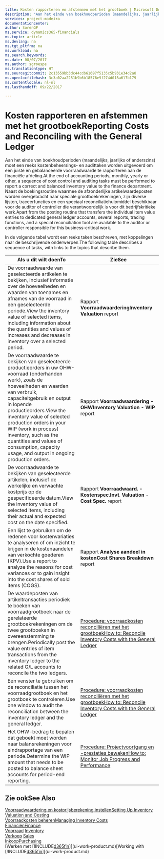 ```yaml
---
title: Kosten rapporteren en afstemmen met het grootboek | Microsoft Docs
description: "Aan het einde van boekhoudperioden (maandelijks, jaarlijks of anderszins) moet een reeks kostenbeheersings- en audittaken worden uitgevoerd om een juiste en gebalanceerde voorraadwaarde te rapporteren aan de financiële afdeling. Naast de boekingsroutine waarmee de afzonderlijke artikelwaardeposten worden overgebracht naar speciale grootboekrekeningen, zijn diverse lijsten, traceerfuncties en een speciaal reconciliatiehulpmiddel beschikbaar voor de auditor of controller die verantwoordelijk is voor dit bedrijfskritieke werk."
services: project-madeira
documentationcenter: 
author: SorenGP
ms.service: dynamics365-financials
ms.topic: article
ms.devlang: na
ms.tgt_pltfrm: na
ms.workload: na
ms.search.keywords: 
ms.date: 08/07/2017
ms.author: sgroespe
ms.translationtype: HT
ms.sourcegitcommit: 2c13559bb3dc44cdb61697f5135c5b931e34d2a8
ms.openlocfilehash: 3c3a02aa2251b9b6b18576e9f274d018a617b179
ms.contentlocale: nl-nl
ms.lasthandoff: 09/22/2017

---
```

# <a name="reporting-costs-and-reconciling-with-the-general-ledger"></a><span data-ttu-id="6180a-104">Kosten rapporteren en afstemmen met het grootboek</span><span class="sxs-lookup"><span data-stu-id="6180a-104">Reporting Costs and Reconciling with the General Ledger</span></span>
<span data-ttu-id="6180a-105">Aan het einde van boekhoudperioden (maandelijks, jaarlijks of anderszins) moet een reeks kostenbeheersings- en audittaken worden uitgevoerd om een juiste en gebalanceerde voorraadwaarde te rapporteren aan de financiële afdeling.</span><span class="sxs-lookup"><span data-stu-id="6180a-105">At the end of accounting periods, monthly, yearly or other, a sequence of cost control and auditing tasks must be performed to report a correct and balanced inventory value to the finance department.</span></span> <span data-ttu-id="6180a-106">Naast de boekingsroutine waarmee de afzonderlijke artikelwaardeposten worden overgebracht naar speciale grootboekrekeningen, zijn diverse lijsten, traceerfuncties en een speciaal reconciliatiehulpmiddel beschikbaar voor de auditor of controller die verantwoordelijk is voor dit bedrijfskritieke werk.</span><span class="sxs-lookup"><span data-stu-id="6180a-106">Apart from the posting routine that transfers the individual item value entries to dedicated general ledger accounts, several reports, tracing functions, and a special reconciliation tool are available to the auditor or controller responsible for this business-critical work.</span></span>  

 <span data-ttu-id="6180a-107">In de volgende tabel wordt een reeks taken beschreven, met koppelingen naar de beschrijvende onderwerpen.</span><span class="sxs-lookup"><span data-stu-id="6180a-107">The following table describes a sequence of tasks, with links to the topics that describe them.</span></span>   

|<span data-ttu-id="6180a-108">**Als u dit wilt doen**</span><span class="sxs-lookup"><span data-stu-id="6180a-108">**To**</span></span>|<span data-ttu-id="6180a-109">**Zie**</span><span class="sxs-lookup"><span data-stu-id="6180a-109">**See**</span></span>|  
|------------|-------------|  
|<span data-ttu-id="6180a-110">De voorraadwaarde van geselecteerde artikelen te bekijken, inclusief informatie over de hoeveelheden en waarden van toenames en afnames van de voorraad in een geselecteerde periode.</span><span class="sxs-lookup"><span data-stu-id="6180a-110">View the inventory value of selected items, including information about the quantities and values of increases and decreases in inventory over a selected period.</span></span>|<span data-ttu-id="6180a-111">Rapport **Voorraadwaardering**</span><span class="sxs-lookup"><span data-stu-id="6180a-111">**Inventory Valuation** report</span></span>|  
|<span data-ttu-id="6180a-112">De voorraadwaarde te bekijken van geselecteerde productieorders in uw OHW-voorraad (onderhanden werk), zoals de hoeveelheden en waarden van verbruik, capaciteitgebruik en output in lopende productieorders.</span><span class="sxs-lookup"><span data-stu-id="6180a-112">View the inventory value of selected production orders in your WIP (work in process) inventory, such as the quantities and values of consumption, capacity usage, and output in ongoing production orders.</span></span>|<span data-ttu-id="6180a-113">Rapport **Voorraadwaardering - OHW**</span><span class="sxs-lookup"><span data-stu-id="6180a-113">**Inventory Valuation - WIP** report</span></span>|  
|<span data-ttu-id="6180a-114">De voorraadwaarde te bekijken van geselecteerde artikelen, inclusief de werkelijke en verwachte kostprijs op de gespecificeerde datum.</span><span class="sxs-lookup"><span data-stu-id="6180a-114">View the inventory value of selected items, including their actual and expected cost on the date specified.</span></span>|<span data-ttu-id="6180a-115">Rapport **Voorraadwaard. - Kostenspec.**</span><span class="sxs-lookup"><span data-stu-id="6180a-115">**Invt. Valuation - Cost Spec.** report</span></span>|  
|<span data-ttu-id="6180a-116">Een lijst te gebruiken om de redenen voor kostenvariaties te analyseren of om inzicht te krijgen in de kostenaandelen van verkochte goederen (KPV).</span><span class="sxs-lookup"><span data-stu-id="6180a-116">Use a report to analyze the reasons for cost variances or to gain insight into the cost shares of sold items (COGS).</span></span>|<span data-ttu-id="6180a-117">Rapport **Analyse aandeel in kosten**</span><span class="sxs-lookup"><span data-stu-id="6180a-117">**Cost Shares Breakdown** report</span></span>|  
|<span data-ttu-id="6180a-118">De waardeposten van artikeltransacties periodiek te boeken van voorraadgrootboek naar de gerelateerde grootboekrekeningen om de twee grootboeken in overeenstemming te brengen.</span><span class="sxs-lookup"><span data-stu-id="6180a-118">Periodically post the value entries of item transactions from the inventory ledger to the related G/L accounts to reconcile the two ledgers.</span></span>|[<span data-ttu-id="6180a-119">Procedure: voorraadkosten reconciliëren met het grootboek</span><span class="sxs-lookup"><span data-stu-id="6180a-119">How to: Reconcile Inventory Costs with the General Ledger</span></span>](finance-how-to-post-inventory-costs-to-the-general-ledger.md)|  
|<span data-ttu-id="6180a-120">Eén venster te gebruiken om de reconciliatie tussen het voorraadgrootboek en het grootboek te controleren.</span><span class="sxs-lookup"><span data-stu-id="6180a-120">Use one window to audit the reconciliation between the inventory ledger and the general ledger.</span></span>|[<span data-ttu-id="6180a-121">Procedure: voorraadkosten reconciliëren met het grootboek</span><span class="sxs-lookup"><span data-stu-id="6180a-121">How to: Reconcile Inventory Costs with the General Ledger</span></span>](finance-how-to-post-inventory-costs-to-the-general-ledger.md)|  
|<span data-ttu-id="6180a-122">Het OHW-bedrag te bepalen dat geboekt moet worden naar balansrekeningen voor eindrapportage van een periode.</span><span class="sxs-lookup"><span data-stu-id="6180a-122">Determine the WIP amount that needs to be posted to balance sheet accounts for period-end reporting.</span></span>|[<span data-ttu-id="6180a-123">Procedure: Projectvoortgang en -prestaties bewaken</span><span class="sxs-lookup"><span data-stu-id="6180a-123">How to: Monitor Job Progress and Performance</span></span>](projects-how-monitor-progress-performance.md)|

## <a name="see-also"></a><span data-ttu-id="6180a-124">Zie ook</span><span class="sxs-lookup"><span data-stu-id="6180a-124">See Also</span></span>  
[<span data-ttu-id="6180a-125">Voorraadwaardering en kostprijsberekening instellen</span><span class="sxs-lookup"><span data-stu-id="6180a-125">Setting Up Inventory Valuation and Costing</span></span>](finance-set-up-inventory-valuation-and-costing.md)  
[<span data-ttu-id="6180a-126">Voorraadkosten beheren</span><span class="sxs-lookup"><span data-stu-id="6180a-126">Managing Inventory Costs</span></span>](finance-manage-inventory-costs.md)  
[<span data-ttu-id="6180a-127">Financiën</span><span class="sxs-lookup"><span data-stu-id="6180a-127">Finance</span></span>](finance.md)  
<span data-ttu-id="6180a-128">[Voorraad](inventory-manage-inventory.md) </span><span class="sxs-lookup"><span data-stu-id="6180a-128">[Inventory](inventory-manage-inventory.md) </span></span>  
<span data-ttu-id="6180a-129">[Verkoop](sales-manage-sales.md) </span><span class="sxs-lookup"><span data-stu-id="6180a-129">[Sales](sales-manage-sales.md) </span></span>  
[<span data-ttu-id="6180a-130">Inkoop</span><span class="sxs-lookup"><span data-stu-id="6180a-130">Purchasing</span></span>](purchasing-manage-purchasing.md)  
<span data-ttu-id="6180a-131">[Werken met [!INCLUDE[d365fin](includes/d365fin_md.md)]](ui-work-product.md)</span><span class="sxs-lookup"><span data-stu-id="6180a-131">[Working with [!INCLUDE[d365fin](includes/d365fin_md.md)]](ui-work-product.md)</span></span>

